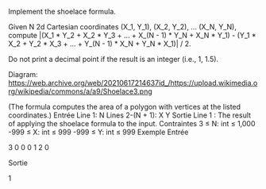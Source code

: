 Implement the shoelace formula.

Given N 2d Cartesian coordinates (X_1, Y_1), (X_2, Y_2), ... (X_N, Y_N), compute |(X_1 * Y_2 + X_2 * Y_3 + ... + X_(N - 1) * Y_N + X_N * Y_1) - (Y_1 * X_2 + Y_2 * X_3 + ... + Y_(N - 1) * X_N + Y_N * X_1)| / 2.

Do not print a decimal point if the result is an integer (i.e., 1, 1.5).

Diagram:
https://web.archive.org/web/20210617214637id_/https://upload.wikimedia.org/wikipedia/commons/a/a9/Shoelace3.png

(The formula computes the area of a polygon with vertices at the listed coordinates.)
Entrée
Line 1: N
Lines 2-(N + 1): X Y
Sortie
Line 1 : The result of applying the shoelace formula to the input.
Contraintes
3 ≤ N: int ≤ 1,000
-999 ≤ X: int ≤ 999
-999 ≤ Y: int ≤ 999
Exemple
Entrée

3
0 0
0 1
2 0

Sortie

1

